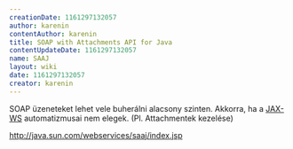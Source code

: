 ```yaml
---
creationDate: 1161297132057 
author: karenin 
contentAuthor: karenin 
title: SOAP with Attachments API for Java 
contentUpdateDate: 1161297132057 
name: SAAJ 
layout: wiki 
date: 1161297132057 
creator: karenin 
---
```

SOAP üzeneteket lehet vele buherálni alacsony szinten. Akkorra, ha a [JAX-WS](JAX-WS.html) automatizmusai nem elegek. (Pl. Attachmentek kezelése)

http://java.sun.com/webservices/saaj/index.jsp
